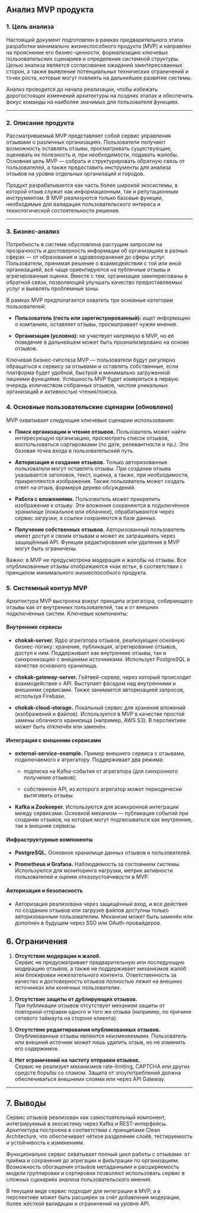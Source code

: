 
## Анализ MVP продукта

### 1. Цель анализа

Настоящий документ подготовлен в рамках предварительного этапа разработки минимально жизнеспособного продукта (MVP) и направлен на прояснение его бизнес-ценности, формализацию ключевых пользовательских сценариев и определение системной структуры. Целью анализа является согласование ожиданий заинтересованных сторон, а также выявление потенциальных технических ограничений и точек роста, которые могут повлиять на дальнейшее развитие системы.

Анализ проводится до начала реализации, чтобы избежать дорогостоящих изменений архитектуры на поздних этапах и обеспечить фокус команды на наиболее значимых для пользователя функциях.

---

### 2. Описание продукта

Рассматриваемый MVP представляет собой сервис управления отзывами о различных организациях. Пользователи получают возможность оставлять отзывы, просматривать существующие, оценивать их полезность и, при необходимости, подавать жалобы. Основная цель MVP — собрать и структурировать обратную связь от пользователей, а также предоставить инструменты для анализа отзывов на уровне отдельных организаций и городов.

Продукт разрабатывается как часть более широкой экосистемы, в которой отзыв служит как информационным, так и репутационным инструментом. В MVP реализуются только базовые функции, необходимые для валидации пользовательского интереса и технологической состоятельности решения.

---

### 3. Бизнес-анализ

Потребность в системе обусловлена растущим запросом на прозрачность и достоверность информации об организациях в разных сферах — от образования и здравоохранения до сферы услуг. Пользователи, принимая решение о взаимодействии с той или иной организацией, всё чаще ориентируются на публичные отзывы и агрегированные оценки. Вместе с тем, организации заинтересованы в обратной связи, позволяющей улучшать качество предоставляемых услуг и выявлять проблемные зоны.

В рамках MVP предполагается охватить три основные категории пользователей:

- **Пользователь (гость или зарегистрированный):** ищет информацию о компаниях, оставляет отзывы, просматривает чужие мнения.
    
- **Организация (условно):** не участвует напрямую в MVP, но её поведение в дальнейшем может быть проанализировано на основе отзывов.
    

Ключевая бизнес-гипотеза MVP — пользователи будут регулярно обращаться к сервису за отзывами и оставлять собственные, если платформа будет удобной, быстрой и минимально загруженной лишними функциями. Успешность MVP будет измеряться в первую очередь количеством собранных отзывов, числом уникальных организаций и активностью чтения/поиска.
### 4. Основные пользовательские сценарии (обновлено)

MVP охватывает следующие ключевые сценарии использования:

- **Поиск организации и чтение отзывов.** Пользователь может найти интересующую организацию, просмотреть список отзывов, воспользоваться сортировками (по дате, релевантности и пр.). Это базовая точка входа в пользовательский путь.
    
- **Авторизация и создание отзывов.** Только авторизованные пользователи могут оставлять отзывы. При создании отзыва указывается заголовок, текст, оценка, а также, при необходимости, прикрепляются изображения. Также пользователь может создать ответ на отзыв, формируя дерево обсуждений.
    
- **Работа с вложениями.** Пользователь может прикрепить изображение к отзыву. Эти вложения сохраняются в подключённое хранилище (локальное или облачное), обрабатываются через сервис загрузки, а ссылки сохраняются в базе данных.
    
- **Получение собственных отзывов.** Авторизованный пользователь имеет доступ к своим отзывам и может их запрашивать через защищённый API. Функции редактирования или удаления в MVP могут быть ограничены.
    

Важно: в MVP не предусмотрена модерация и жалобы на отзывы. Все опубликованные отзывы отображаются «как есть», в соответствии с принципом минимального жизнеспособного продукта.
### 5. Системный контур MVP

Архитектура MVP выстроена вокруг принципа агрегатора, собирающего отзывы как от внутренних пользователей, так и от внешних подключённых систем. Ключевые компоненты:

#### Внутренние сервисы

- **chokak-server.** Ядро агрегатора отзывов, реализующее основную бизнес-логику: хранение, публикация, агрегирование отзывов, доступ к ним. Поддерживает как внутренние отзывы, так и синхронизацию с внешними источниками. Использует PostgreSQL в качестве основного хранилища.
    
- **chokak-gateway-server.** Гейтвей-сервер, через который происходит взаимодействие с API. Выступает фасадом над внутренними и внешними сервисами. Также занимается авторизацией запросов, используя Firebase.
    
- **chokak-cloud-storage.** Локальный сервис для хранения вложений (изображений и файлов). Используется в MVP в качестве простой замены облачного хранилища (например, AWS S3). В перспективе может быть отключён или заменён.
    

#### Интеграция с внешними сервисами

- **external-service-example.** Пример внешнего сервиса с отзывами, подключаемого к агрегатору. Поддерживает два режима:
    
    - подписка на Kafka-события от агрегатора (для синхронного получения отзывов);
        
    - собственное API, из которого агрегатор может периодически вытягивать отзывы.
        
- **Kafka и Zookeeper.** Используются для асинхронной интеграции между сервисами. Основной механизм — публикация событий при создании отзывов, на которые могут подписываться как внутренние, так и внешние сервисы.
    

#### Инфраструктурные компоненты

- **PostgreSQL.** Основное хранилище данных отзывов и пользователей.
    
- **Prometheus и Grafana.** Наблюдаемость за состоянием системы. Используются для мониторинга нагрузки, метрик активности пользователей и оценки отказоустойчивости в MVP.
    

#### Авторизация и безопасность

- Авторизация реализована через защищённый вход, и все действия по созданию отзывов или загрузке файлов доступны только авторизованным пользователям. Механизм может быть заменён или дополнен в будущем через SSO или OAuth-провайдеров.
## 6. Ограничения

1. **Отсутствие модерации и жалоб.**  
    Сервис не предусматривает предварительную или последующую модерацию отзывов, а также не поддерживает механизмов жалоб или блокировки нежелательного контента. Ответственность за качество и достоверность отзывов полностью лежит на внешних источниках или конечных пользователях.
    
2. **Отсутствие защиты от дублирующих отзывов.**  
    При публикации отзывов отсутствует механизм защиты от повторной отправки одного и того же отзыва (например, по причине сетевого таймаута на стороне клиента).
    
3. **Отсутствие редактирования опубликованных отзывов.**  
    Опубликованные отзывы являются неизменяемыми. Пользователь или внешний источник может лишь удалить отзыв, но не изменить его содержимое.
    
4. **Нет ограничений на частоту отправки отзывов.**  
    Сервис не реализует механизмов rate-limiting, CAPTCHA или других средств борьбы со спамом. Защита от злоупотреблений должна обеспечиваться внешними слоями или через API Gateway.
    

---

## 7. Выводы

Сервис отзывов реализован как самостоятельный компонент, интегрируемый в экосистему через Kafka и REST-интерфейсы. Архитектура построена в соответствии с принципами Clean Architecture, что обеспечивает чёткое разделение слоёв, тестируемость и устойчивость к изменениям.

Функционально сервис охватывает полный цикл работы с отзывами: от приёма и сохранения до агрегации и фильтрации по организациям. Возможность обогащения отзывов метаданными и расширяемость модели группировки и сортировки позволяют использовать сервис в сложных сценариях анализа пользовательского мнения.

В текущем виде сервис подходит для интеграции в MVP, а в перспективе может быть расширен за счёт добавления модерации, более жёсткой валидации и ограничений на уровне API.
